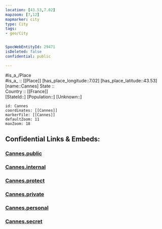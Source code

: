 ```yaml
---
location: [43.53,7.02] 
mapzoom: [7,12] 
mapmarker: city 
type: City
tags:
- geo/City


SpocWebEntityId: 29471
isDeleted: false
confidential: public

---
```

#is_a_/Place  
#is_a_ :: [[Place]] 
[has_place_longitude::7.02] 
[has_place_latitude::43.53] 
[name::Cannes] 
State ::  
Country :: [[France]]  
[StateId::] 
[Population::] 
[Unknown::] 


```leaflet
id: Cannes
coordinates: [[Cannes]] 
markerFile: [[Cannes]] 
defaultZoom: 11 
maxZoom: 18
```


## Confidential Links & Embeds: 

### [Cannes.public](/_public/\Earth\Continent\Europe\Europe~West\France\regions~France\Provence-Alpes-Côte_d'AzurCannes.public.md) 

### [Cannes.internal](/_internal/\Earth\Continent\Europe\Europe~West\France\regions~France\Provence-Alpes-Côte_d'AzurCannes.internal.md) 

### [Cannes.protect](/_protect/\Earth\Continent\Europe\Europe~West\France\regions~France\Provence-Alpes-Côte_d'AzurCannes.protect.md) 

### [Cannes.private](/_private/\Earth\Continent\Europe\Europe~West\France\regions~France\Provence-Alpes-Côte_d'AzurCannes.private.md) 

### [Cannes.personal](/_personal/\Earth\Continent\Europe\Europe~West\France\regions~France\Provence-Alpes-Côte_d'AzurCannes.personal.md) 

### [Cannes.secret](/_secret/\Earth\Continent\Europe\Europe~West\France\regions~France\Provence-Alpes-Côte_d'AzurCannes.secret.md)


